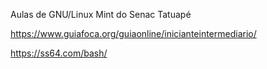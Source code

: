 Aulas de GNU/Linux Mint do Senac Tatuapé

https://www.guiafoca.org/guiaonline/inicianteintermediario/

https://ss64.com/bash/
